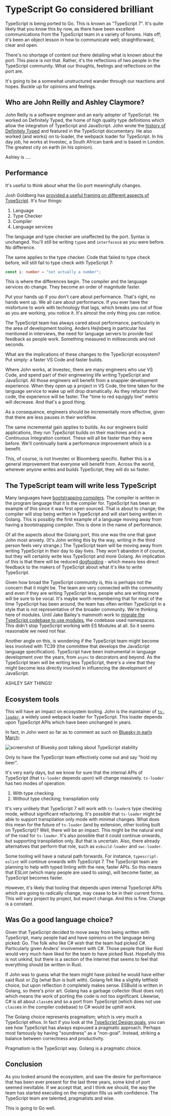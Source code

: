 # TypeScript Go considered brilliant

TypeScript is being ported to Go. This is known as "TypeScript 7". It's quite likely that you know this by now, as there have been excellent communications from the TypeScript team in a variety of forums. Hats off; it's been an object lesson in how to communicate well; straightforward, clear and open.

There's no shortage of content out there detailing what is known about the port. This piece is not that. Rather, it's the reflections of two people in the TypeScript community. What our thoughts, feelings and reflections on the port are.

It's going to be a somewhat unstructured wander through our reactions and hopes. Buckle up for opinions and feelings.

## Who are John Reilly and Ashley Claymore?

John Reilly is a software engineer and an early adopter of TypeScript. He worked on Definitely Typed, the home of high quality type definitions which allow the integration of TypeScript and JavaScript. John wrote the [history of Definitely Typed](https://johnnyreilly.com/definitely-typed-the-movie) and featured in the TypeScript documentary. He also worked (and works) on ts-loader, the webpack loader for TypeScript. In his day job, he works at Investec, a South African bank and is based in London. The greatest city on earth (in his opinion).

Ashley is ....

## Performance 

It's useful to think about what the Go port meaningfully changes. 

Josh Goldberg has [provided a useful framing on different aspects of TypeScript](https://www.learningtypescript.com/articles/what-is-typescript). It's four things:
1. Language
2. Type Checker
3. Compiler
4. Language services

The language and type checker are unaffected by the port. Syntax is unchanged. You'll still be writing `type`s and `interfaces`s as you were before. No difference.

The same applies to the type checker. Code that failed to type check before, will still fail to type check with TypeScript 7:

```ts
const i: number = "not actually a number";
```

This is where the differences begin. The compiler and the language services do change. They become an order of magnitude faster.

Put your hands up if you don't care about performance. That's right, no hands went up. We all care about performance. If you ever have the misfortune to work with technology that lags, which breaks you out of flow as you are working, you notice it. It's almost the only thing you can notice.

The TypeScript team has always cared about performance, particularly in the area of development tooling. Anders Hejlsberg in particular has mentioned in interviews, the need for language servers to provide fast feedback as people work. Something measured in milliseconds and not seconds.

What are the implications of these changes to the TypeScript ecosystem? Put simply: a faster VS Code and faster builds.

Where John works, at Investec, there are many engineers who use VS Code, and spend part of their engineering life writing TypeScript and JavaScript. All those engineers will benefit from a snappier development experience. When they open up a project in VS Code, the time taken for the language service to wake up will drop dramatically. As they refactor their code, the experience will be faster. The "time to red squiggly line" metric will decrease. And that's a good thing.

As a consequence, engineers should be incrementally more effective, given that there are less pauses in their workflow.

The same incremental gain applies to builds. As our engineers build applications, they run TypeScript builds on their machines and in a Continuous Integration context.  These will all be faster than they were before. We'll continually bank a performance improvement which is a benefit. 

This, of course, is not Investec or Bloomberg specific. Rather this is a general improvement that everyone will benefit from. Across the world, wherever anyone writes and builds TypeScript, they will do so faster.

## The TypeScript team will write less TypeScript

Many languages have [bootstrapping compilers](https://en.wikipedia.org/wiki/Bootstrapping_(compilers)). The compiler is written in the program language that it is the compiler for. TypeScript has been an example of this since it was first open sourced. That is about to change; the compiler will stop being written in TypeScript and will start being written in Golang. This is possibly the first example of a language moving away from having a bootstrapping compiler. This is done in the name of performance. 

Of all the aspects about the Golang port, this one was the one that gave John most anxiety. (It's John writing this by the way, writing in the third person feels very strange.) The TypeScript team will be moving away from writing TypeScript in their day to day lives. They won't abandon it of course, but they will certainly write less TypeScript and more Golang. An implication of this is that there will be reduced [dogfooding](https://en.wikipedia.org/wiki/Eating_your_own_dog_food) - which means less direct feedback to the makers of TypeScript about what it's like to write TypeScript.

Given how broad the TypeScript community is, this is perhaps not the concern that it might be. The team are very connected with the community and even if they are writing TypeScript less, people who are writing more will be sure to be vocal. It's maybe worth remembering that for most of the time TypeScript has been around, the team has often written TypeScript in a style that is not representative of the broader community.  We're thinking here of modules.  Until Jake Bailey's mammoth work to [migrate the TypeScript codebase to use modules](https://devblogs.microsoft.com/typescript/typescripts-migration-to-modules/), the codebase used namespaces.  This didn't stop TypeScript working with ES Modules at all.  So it seems reasonable we need not fear.

Another angle on this, is wondering if the TypeScript team might become less involved with TC39 (the committee that develops the JavaScript language specification). TypeScript have been instrumental in language development over the years, from `async` to decorators and beyond. As the TypeScript team will be writing less TypeScript, there's a view that they might become less directly involved in influencing the development of JavaScript.

ASHLEY SAY THINGS!

## Ecosystem tools

This will have an impact on ecosystem tooling.  John is the maintainer of [`ts-loader`](https://github.com/TypeStrong/ts-loader), a widely used webpack loader for TypeScript. This loader depends upon TypeScript APIs which have been unchanged in years. 

In fact, in John went so far as to comment as such on [Bluesky in early March](https://bsky.app/profile/johnnyreilly.com/post/3ljexijnmdk2m):

![screenshot of Bluesky post talking about TypeScript stability](screenshot-typescript-is-rock-solid.png)

Only to have the TypeScript team effectively come out and say "hold my beer". 

It's very early days, but we know for sure that the internal APIs of TypeScript (that `ts-loader` depends upon) will change massively. `ts-loader` has two modes of operation:
1. With type checking
2. Without type checking; transpilation only

It's very unlikely that TypeScript 7 will work with `ts-loader`s type checking mode, without significant refactoring. It's possible that `ts-loader` might be able to support transpilation only mode with minimal changes. What does this mean for the future of `ts-loader` (and by extension, other tooling built on TypeScript)? Well, there will be an impact.  This might be the natural end of the road for `ts-loader`.  It's also possible that it could continue onwards, but supporting transpilation only. But that is uncertain.  Also, there already alternatives that perform that role, such as `esbuild-loader` and `swc-loader`.  

Some tooling will have a natural path forwards.  For instance, `typescript-eslint` will continue onwards with TypeScript 7. The TypeScript team are planning to help with typed linting with the new, faster APIs.  So this means that ESLint (which many people are used to using), will become faster, as TypeScript becomes faster.  

However, it's likely that tooling that depends upon internal TypeScript APIs which are going to radically change, may cease to be in their current forms.  This will vary project by project, but expect change. And this is fine.  Change is a constant.

## Was Go a good language choice?

Given that TypeScript decided to move away from being written with TypeScript, many people had and have opinions on the language being picked: Go. The folk who like C# wish that the team had picked C#. Particularly given Anders' involvement with C#. Those people that like Rust would very much have liked for the team to have picked Rust.  Hopefully this is not unkind, but there is a section of the internet that seems to feel that everything should be written in Rust.

If John was to guess what the team might have picked he would have either said Rust or Zig (what Bun is built with).  Golang felt like a slightly leftfield choice, but upon reflection it completely makes sense. ESBuild is written in Golang, so there's prior art. Golang has a garbage collector (Rust does not) which means the work of porting the code is not too significant.  Likewise, C# is all about `class`es and so a port from TypeScript (which does not use `class`es in the compiler codebase) to C# would be uphill work. 

The Golang choice represents pragmatism; which is very much a TypeScript ethos. In fact if you look at the [TypeScript Design goals](https://github.com/microsoft/TypeScript/wiki/TypeScript-Design-Goals), you can see how TypeScript has always espoused a pragmatic approach. Perhaps most famously by having "soundness" as a "non-goal". Instead, striking a balance between correctness and productivity. 

Pragmatism is the TypeScript way. Golang is a pragmatic choice.

## Conclusion

As you looked around the ecosystem, and saw the desire for performance that has been ever present for the last three years, some kind of port seemed inevitable. If we accept that, and I think we should, the way the team has started executing on the migration fills us with confidence. The TypeScript team are talented, pragmatists and wise.

This is going to Go well.